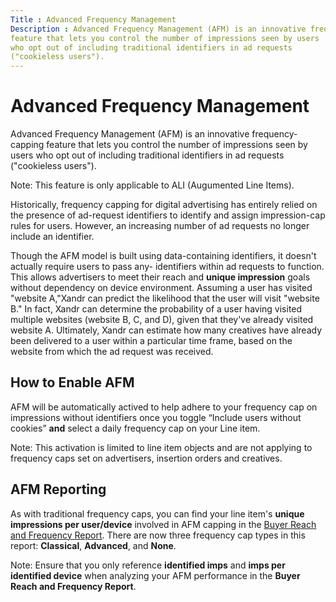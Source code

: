 ```yaml
---
Title : Advanced Frequency Management
Description : Advanced Frequency Management (AFM) is an innovative frequency-capping
feature that lets you control the number of impressions seen by users
who opt out of including traditional identifiers in ad requests
("cookieless users").
---
```



# Advanced Frequency Management



Advanced Frequency Management (AFM) is an innovative frequency-capping
feature that lets you control the number of impressions seen by users
who opt out of including traditional identifiers in ad requests
("cookieless users").



<div id="advanced-frequency-management__note-8a836acf-5755-4056-84ab-51bb7401186f"


Note: This feature is only applicable
to ALI (Augumented Line Items).



Historically, frequency capping for digital advertising has entirely
relied on the presence of ad-request identifiers to identify and assign
impression-cap rules for users. However, an increasing number of ad
requests no longer include an identifier.



Though the AFM model is built using data-containing identifiers, it
doesn't actually require users to pass any- identifiers within ad
requests to function. This allows advertisers to meet their reach and
**unique impression** goals without dependency on device environment.
Assuming a user has visited "website A,"Xandr
can predict the likelihood that the user will visit "website B." In
fact, Xandr can determine the probability of a
user having visited multiple websites (website B, C, and D), given that
they've already visited website A. Ultimately,
Xandr can estimate how many creatives have
already been delivered to a user within a particular time frame, based
on the website from which the ad request was received.

<div id="advanced-frequency-management__section_rd1_s5w_f5b"
>

## How to Enable AFM

<div id="advanced-frequency-management__p-b50e7653-cbff-40c2-9bc0-1e824c9495f8"
>

AFM will be automatically actived to help adhere to your frequency cap
on impressions without identifiers once you toggle “Include users
without cookies” **and** select a daily frequency cap on your Line item.

<div id="advanced-frequency-management__note-404960e7-d777-4f4d-8ec0-f78d9b6d3047"


Note: This activation is limited to
line item objects and are not applying to frequency caps set on
advertisers, insertion orders and creatives.







<div id="advanced-frequency-management__section_cb2_vhx_f5b"
>

## AFM Reporting



As with traditional frequency caps, you can find your line item's
**unique impressions per user/device** involved in AFM capping in the
<a href="buyer-reach-and-frequency-report.html" class="xref">Buyer Reach
and Frequency Report</a>. There are now three frequency cap types in
this report: **Classical**, **Advanced**, and **None**.

<div id="advanced-frequency-management__note_zjv_fxw_f5b"


Note: Ensure that you only reference
**identified imps** and **imps per identified device** when analyzing
your AFM performance in the **Buyer Reach and Frequency Report**.










